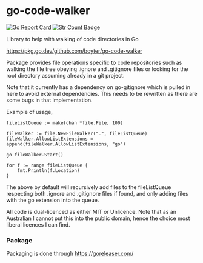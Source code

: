 # go-code-walker

[![Go Report Card](https://goreportcard.com/badge/github.com/boyter/go-code-walker)](https://goreportcard.com/report/github.com/boyter/go-code-walker)
[![Str Count Badge](https://sloc.xyz/github/boyter/go-code-walker/)](https://github.com/boyter/go-code-walker/)

Library to help with walking of code directories in Go

https://pkg.go.dev/github.com/boyter/go-code-walker

Package provides file operations specific to code repositories such as walking the file tree obeying .ignore and .gitignore files
or looking for the root directory assuming already in a git project.

Note that it currently has a dependency on go-gitignore which is pulled in here to avoid external dependencies. This needs to be rewritten
as there are some bugs in that implementation.

Example of usage,

```
fileListQueue := make(chan *file.File, 100)

fileWalker := file.NewFileWalker(".", fileListQueue)
fileWalker.AllowListExtensions = append(fileWalker.AllowListExtensions, "go")

go fileWalker.Start()

for f := range fileListQueue {
    fmt.Println(f.Location)
}
```

The above by default will recursively add files to the fileListQueue respecting both .ignore and .gitignore files if found, and
only adding files with the go extension into the queue.

All code is dual-licenced as either MIT or Unlicence.
Note that as an Australian I cannot put this into the public domain, hence the choice most liberal licences I can find.

### Package

Packaging is done through https://goreleaser.com/ 
